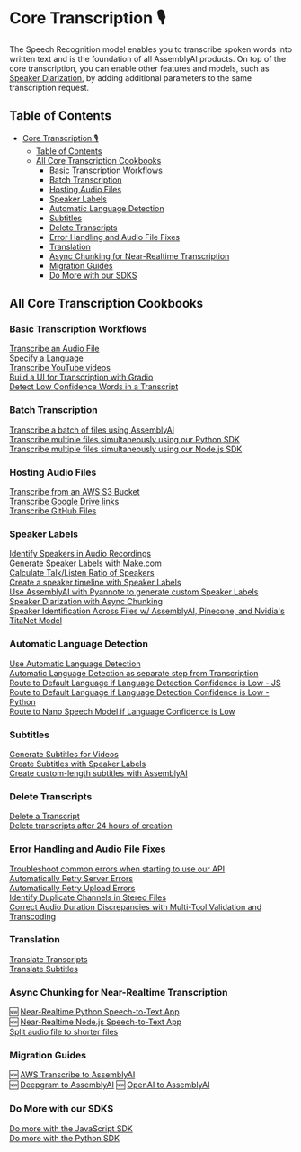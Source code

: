 # Core Transcription 🎙️
The Speech Recognition model enables you to transcribe spoken words into written text and is the foundation of all AssemblyAI products.
On top of the core transcription, you can enable other features and models, such as [Speaker Diarization](https://www.assemblyai.com/docs/speech-to-text/speaker-diarization), by adding additional parameters to the same transcription request.

## Table of Contents

- [Core Transcription 🎙️](#core-transcription-️)
  - [Table of Contents](#table-of-contents)
  - [All Core Transcription Cookbooks](#all-core-transcription-cookbooks)
    - [Basic Transcription Workflows](#basic-transcription-workflows)
    - [Batch Transcription](#batch-transcription)
    - [Hosting Audio Files](#hosting-audio-files)
    - [Speaker Labels](#speaker-labels)
    - [Automatic Language Detection](#automatic-language-detection)
    - [Subtitles](#subtitles)
    - [Delete Transcripts](#delete-transcripts)
    - [Error Handling and Audio File Fixes](#error-handling-and-audio-file-fixes)
    - [Translation](#translation)
    - [Async Chunking for Near-Realtime Transcription](#async-chunking-for-near-realtime-transcription)
    - [Migration Guides](#migration-guides)
    - [Do More with our SDKS](#do-more-with-our-sdks)


## All Core Transcription Cookbooks

<a name="basic"></a>
### Basic Transcription Workflows
[Transcribe an Audio File](transcribe.ipynb)<br> 
[Specify a Language](specify-language.ipynb)  
[Transcribe YouTube videos](transcribe_youtube_videos.ipynb)<br>
[Build a UI for Transcription with Gradio](gradio-frontend.ipynb)  
[Detect Low Confidence Words in a Transcript](detecting-low-confidence-words.md)  

<a name="batch"></a>
### Batch Transcription
[Transcribe a batch of files using AssemblyAI](transcribe_batch_of_files)   
[Transcribe multiple files simultaneously using our Python SDK](SDK_transcribe_batch_of_files/batch_transcription.ipynb)      
[Transcribe multiple files simultaneously using our Node.js SDK](SDK-Node-batch.md) 

<a name="host-files"></a>
### Hosting Audio Files
[Transcribe from an AWS S3 Bucket](transcribe_from_s3.ipynb)  
[Transcribe Google Drive links](transcribing-google-drive-file.md)<br>
[Transcribe GitHub Files](transcribing-github-files.md) 

<a name="speaker-labels"></a>
### Speaker Labels
[Identify Speakers in Audio Recordings](speaker_labels.ipynb)<br>
[Generate Speaker Labels with Make.com](make.com-speaker-labels.md)\
[Calculate Talk/Listen Ratio of Speakers](talk-listen-ratio.ipynb)<br>
[Create a speaker timeline with Speaker Labels](speaker_timeline.ipynb)\
[Use AssemblyAI with Pyannote to generate custom Speaker Labels](Use_AssemblyAI_with_Pyannote_to_generate_custom_Speaker_Labels.ipynb)<br>
[Speaker Diarization with Async Chunking](speaker-diarization-with-async-chunking.ipynb)<br>
[Speaker Identification Across Files w/ AssemblyAI, Pinecone, and Nvidia's TitaNet Model](titanet-speaker-identification.ipynb)

<a name="ald"></a>
### Automatic Language Detection
[Use Automatic Language Detection](automatic-language-detection.ipynb)    
[Automatic Language Detection as separate step from Transcription](automatic-language-detection-separate.ipynb)    
[Route to Default Language if Language Detection Confidence is Low - JS](automatic-language-detection-route-default-language-js.md)\
[Route to Default Language if Language Detection Confidence is Low - Python](automatic-language-detection-route-default-language-python.ipynb)<br>
[Route to Nano Speech Model if Language Confidence is Low](automatic-language-detection-route-nano-model.ipynb)

<a name="subtitles"></a>
### Subtitles
[Generate Subtitles for Videos](subtitles.ipynb)\
[Create Subtitles with Speaker Labels](speaker_labelled_subtitles.ipynb)<br>
[Create custom-length subtitles with AssemblyAI](subtitle_creation_by_word_count.ipynb)

<a name="delete"></a>
### Delete Transcripts
[Delete a Transcript ](delete_transcript.ipynb)  
[Delete transcripts after 24 hours of creation](schedule_delete.ipynb)  

<a name="errors"></a>
### Error Handling and Audio File Fixes
[Troubleshoot common errors when starting to use our API](common_errors_and_solutions.md)<br>
[Automatically Retry Server Errors](retry-server-error.ipynb)  
[Automatically Retry Upload Errors](retry-upload-error.ipynb)\
[Identify Duplicate Channels in Stereo Files](identify_duplicate_channels.ipynb)\
[Correct Audio Duration Discrepancies with Multi-Tool Validation and Transcoding
](audio-duration-fix.ipynb)

<a name="translate"></a>
### Translation
[Translate Transcripts](translate_transcripts.ipynb)  
[Translate Subtitles](translate_subtitles.ipynb)

<a name="chunking"></a>
### Async Chunking for Near-Realtime Transcription
🆕 [Near-Realtime Python Speech-to-Text App](https://github.com/AssemblyAI-Solutions/async-chunk-py)\
🆕 [Near-Realtime Node.js Speech-to-Text App](https://github.com/AssemblyAI-Solutions/async-chunk-js)\
[Split audio file to shorter files](split_audio_file)

<a name="migration-guides"></a>
### Migration Guides
🆕 [AWS Transcribe to AssemblyAI](migration_guides/aws_to_aai.ipynb)\
🆕 [Deepgram to AssemblyAI](migration_guides/dg_to_aai.ipynb)
🆕 [OpenAI to AssemblyAI](migration_guides/oai_to_aai.ipynb)

<a name="do-more-with-sdk"></a>
### Do More with our SDKS
[Do more with the JavaScript SDK](do-more-with-sdk-js.md)\
[Do more with the Python SDK](do-more-with-sdk-python.ipynb)
